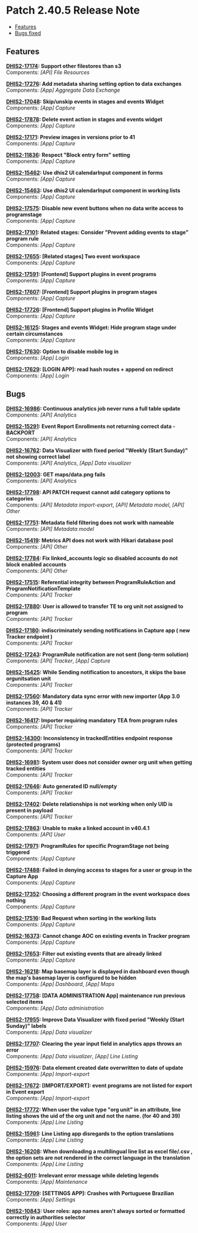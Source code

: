 # Patch 2.40.5 Release Note

- [Features](#features)
- [Bugs fixed](#bugs)

## Features

**[DHIS2-17174](https://dhis2.atlassian.net/browse/DHIS2-17174): Support other filestores than s3**  
Components: _[API] File Resources_

**[DHIS2-17276](https://dhis2.atlassian.net/browse/DHIS2-17276): Add metadata sharing setting option to data exchanges**  
Components: _[App] Aggregate Data Exchange_

**[DHIS2-17048](https://dhis2.atlassian.net/browse/DHIS2-17048): Skip/unskip events in stages and events Widget**  
Components: _[App] Capture_

**[DHIS2-17878](https://dhis2.atlassian.net/browse/DHIS2-17878): Delete event action in stages and events widget**  
Components: _[App] Capture_

**[DHIS2-17171](https://dhis2.atlassian.net/browse/DHIS2-17171): Preview images in versions prior to 41**  
Components: _[App] Capture_

**[DHIS2-11836](https://dhis2.atlassian.net/browse/DHIS2-11836): Respect "Block entry form" setting**  
Components: _[App] Capture_

**[DHIS2-15462](https://dhis2.atlassian.net/browse/DHIS2-15462): Use dhis2 UI calendarInput component in forms**  
Components: _[App] Capture_

**[DHIS2-15463](https://dhis2.atlassian.net/browse/DHIS2-15463): Use dhis2 UI calendarInput component in working lists**  
Components: _[App] Capture_

**[DHIS2-17575](https://dhis2.atlassian.net/browse/DHIS2-17575): Disable new event buttons when no data write access to programstage**  
Components: _[App] Capture_

**[DHIS2-17101](https://dhis2.atlassian.net/browse/DHIS2-17101): Related stages: Consider "Prevent adding events to stage” program rule**  
Components: _[App] Capture_

**[DHIS2-17655](https://dhis2.atlassian.net/browse/DHIS2-17655): [Related stages] Two event workspace**  
Components: _[App] Capture_

**[DHIS2-17591](https://dhis2.atlassian.net/browse/DHIS2-17591): [Frontend] Support plugins in event programs**  
Components: _[App] Capture_

**[DHIS2-17607](https://dhis2.atlassian.net/browse/DHIS2-17607): [Frontend] Support plugins in program stages**  
Components: _[App] Capture_

**[DHIS2-17726](https://dhis2.atlassian.net/browse/DHIS2-17726): [Frontend] Support plugins in Profile Widget**  
Components: _[App] Capture_

**[DHIS2-16125](https://dhis2.atlassian.net/browse/DHIS2-16125): Stages and events Widget: Hide program stage under certain circumstances**  
Components: _[App] Capture_

**[DHIS2-17630](https://dhis2.atlassian.net/browse/DHIS2-17630): Option to disable mobile log in**  
Components: _[App] Login_

**[DHIS2-17629](https://dhis2.atlassian.net/browse/DHIS2-17629): [LOGIN APP]: read hash routes + append on redirect**  
Components: _[App] Login_

## Bugs

**[DHIS2-16986](https://dhis2.atlassian.net/browse/DHIS2-16986): Continuous analytics job never runs a full table update**  
Components: _[API] Analytics_

**[DHIS2-15291](https://dhis2.atlassian.net/browse/DHIS2-15291): Event Report Enrollments not returning correct data - BACKPORT**  
Components: _[API] Analytics_

**[DHIS2-16762](https://dhis2.atlassian.net/browse/DHIS2-16762): Data Visualizer with fixed period "Weekly (Start Sunday)" not showing correct label**  
Components: _[API] Analytics_, _[App] Data visualizer_

**[DHIS2-12003](https://dhis2.atlassian.net/browse/DHIS2-12003): GET maps/data.png fails**  
Components: _[API] Analytics_

**[DHIS2-17798](https://dhis2.atlassian.net/browse/DHIS2-17798): API PATCH request cannot add category options to categories**  
Components: _[API] Metadata import-export_, _[API] Metadata model_, _[API] Other_

**[DHIS2-17751](https://dhis2.atlassian.net/browse/DHIS2-17751): Metadata field filtering does not work with nameable**  
Components: _[API] Metadata model_

**[DHIS2-15419](https://dhis2.atlassian.net/browse/DHIS2-15419): Metrics API does not work with Hikari database pool**  
Components: _[API] Other_

**[DHIS2-17784](https://dhis2.atlassian.net/browse/DHIS2-17784): Fix linked_accounts logic so disabled accounts do not block enabled accounts**  
Components: _[API] Other_

**[DHIS2-17515](https://dhis2.atlassian.net/browse/DHIS2-17515): Referential integrity between ProgramRuleAction and ProgramNotificationTemplate**  
Components: _[API] Tracker_

**[DHIS2-17880](https://dhis2.atlassian.net/browse/DHIS2-17880): User is allowed to transfer TE to org unit not assigned to program**  
Components: _[API] Tracker_

**[DHIS2-17180](https://dhis2.atlassian.net/browse/DHIS2-17180): indiscriminately sending notifications in Capture app ( new Tracker endpoint )**  
Components: _[API] Tracker_

**[DHIS2-17243](https://dhis2.atlassian.net/browse/DHIS2-17243): ProgramRule notification are not sent (long-term solution)**  
Components: _[API] Tracker_, _[App] Capture_

**[DHIS2-15425](https://dhis2.atlassian.net/browse/DHIS2-15425): While Sending notification to ancestors, it skips the base orgunitsation unit**  
Components: _[API] Tracker_

**[DHIS2-17560](https://dhis2.atlassian.net/browse/DHIS2-17560): Mandatory data sync error with new importer (App 3.0 instances 39, 40 & 41)**  
Components: _[API] Tracker_

**[DHIS2-16417](https://dhis2.atlassian.net/browse/DHIS2-16417): Importer requiring mandatory TEA from program rules**  
Components: _[API] Tracker_

**[DHIS2-14300](https://dhis2.atlassian.net/browse/DHIS2-14300): Inconsistency in trackedEntities endpoint response (protected programs)**  
Components: _[API] Tracker_

**[DHIS2-16981](https://dhis2.atlassian.net/browse/DHIS2-16981): System user does not consider owner org unit when getting tracked entities**  
Components: _[API] Tracker_

**[DHIS2-17646](https://dhis2.atlassian.net/browse/DHIS2-17646): Auto generated ID null/empty**  
Components: _[API] Tracker_

**[DHIS2-17402](https://dhis2.atlassian.net/browse/DHIS2-17402): Delete relationships is not working when only UID is present in payload**  
Components: _[API] Tracker_

**[DHIS2-17863](https://dhis2.atlassian.net/browse/DHIS2-17863): Unable to make a linked account in v40.4.1**  
Components: _[API] User_

**[DHIS2-17971](https://dhis2.atlassian.net/browse/DHIS2-17971): ProgramRules for specific ProgramStage not being triggered**  
Components: _[App] Capture_

**[DHIS2-17488](https://dhis2.atlassian.net/browse/DHIS2-17488): Failed in denying access to stages for a user or group in the Capture App**  
Components: _[App] Capture_

**[DHIS2-17352](https://dhis2.atlassian.net/browse/DHIS2-17352): Choosing a different program in the event workspace does nothing**  
Components: _[App] Capture_

**[DHIS2-17516](https://dhis2.atlassian.net/browse/DHIS2-17516): Bad Request when sorting in the working lists**  
Components: _[App] Capture_

**[DHIS2-16373](https://dhis2.atlassian.net/browse/DHIS2-16373): Cannot change AOC on existing events in Tracker program**  
Components: _[App] Capture_

**[DHIS2-17653](https://dhis2.atlassian.net/browse/DHIS2-17653): Filter out existing events that are already linked**  
Components: _[App] Capture_

**[DHIS2-16218](https://dhis2.atlassian.net/browse/DHIS2-16218): Map basemap layer is displayed in dashboard even though the map's basemap layer is configured to be hidden**  
Components: _[App] Dashboard_, _[App] Maps_

**[DHIS2-17758](https://dhis2.atlassian.net/browse/DHIS2-17758): [DATA ADMINISTRATION App] maintenance run previous selected items**  
Components: _[App] Data administration_

**[DHIS2-17955](https://dhis2.atlassian.net/browse/DHIS2-17955): Improve Data Visualizer with fixed period "Weekly (Start Sunday)" labels**  
Components: _[App] Data visualizer_

**[DHIS2-17707](https://dhis2.atlassian.net/browse/DHIS2-17707): Clearing the year input field in analytics apps throws an error**  
Components: _[App] Data visualizer_, _[App] Line Listing_

**[DHIS2-15976](https://dhis2.atlassian.net/browse/DHIS2-15976): Data element created date overwritten to date of update**  
Components: _[App] Import-export_

**[DHIS2-17672](https://dhis2.atlassian.net/browse/DHIS2-17672): [IMPORT/EXPORT]: event programs are not listed for export in Event export**  
Components: _[App] Import-export_

**[DHIS2-17772](https://dhis2.atlassian.net/browse/DHIS2-17772): When user the value type "org unit" in an attribute, line listing shows the uid of the org unit and not the name. (for 40 and 39)**  
Components: _[App] Line Listing_

**[DHIS2-15961](https://dhis2.atlassian.net/browse/DHIS2-15961): Line Listing app disregards to the option translations**  
Components: _[App] Line Listing_

**[DHIS2-16208](https://dhis2.atlassian.net/browse/DHIS2-16208): When downloading a multilingual line list as excel file/.csv , the option sets are not rendered in the correct language in the translation**  
Components: _[App] Line Listing_

**[DHIS2-6011](https://dhis2.atlassian.net/browse/DHIS2-6011): Irrelevant error message while deleting legends**  
Components: _[App] Maintenance_

**[DHIS2-17709](https://dhis2.atlassian.net/browse/DHIS2-17709): [SETTINGS APP]: Crashes with Portuguese Brazilian**  
Components: _[App] Settings_

**[DHIS2-10843](https://dhis2.atlassian.net/browse/DHIS2-10843): User roles: app names aren't always sorted or formatted correctly in authorities selector**  
Components: _[App] User_

